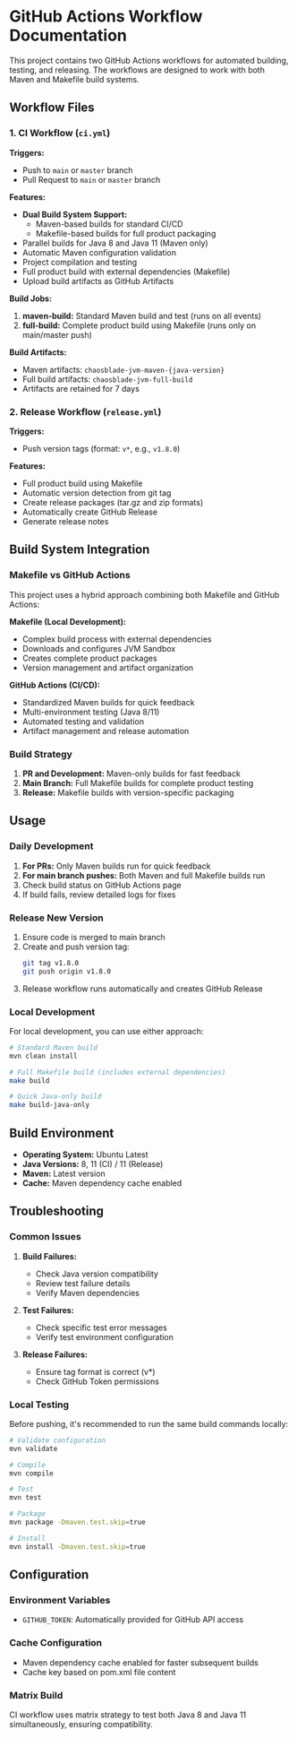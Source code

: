 # GitHub Actions Workflow Documentation

This project contains two GitHub Actions workflows for automated building, testing, and releasing. The workflows are designed to work with both Maven and Makefile build systems.

## Workflow Files

### 1. CI Workflow (`ci.yml`)

**Triggers:**
- Push to `main` or `master` branch
- Pull Request to `main` or `master` branch

**Features:**
- **Dual Build System Support:**
  - Maven-based builds for standard CI/CD
  - Makefile-based builds for full product packaging
- Parallel builds for Java 8 and Java 11 (Maven only)
- Automatic Maven configuration validation
- Project compilation and testing
- Full product build with external dependencies (Makefile)
- Upload build artifacts as GitHub Artifacts

**Build Jobs:**
1. **maven-build:** Standard Maven build and test (runs on all events)
2. **full-build:** Complete product build using Makefile (runs only on main/master push)

**Build Artifacts:**
- Maven artifacts: `chaosblade-jvm-maven-{java-version}`
- Full build artifacts: `chaosblade-jvm-full-build`
- Artifacts are retained for 7 days

### 2. Release Workflow (`release.yml`)

**Triggers:**
- Push version tags (format: `v*`, e.g., `v1.8.0`)

**Features:**
- Full product build using Makefile
- Automatic version detection from git tag
- Create release packages (tar.gz and zip formats)
- Automatically create GitHub Release
- Generate release notes

## Build System Integration

### Makefile vs GitHub Actions

This project uses a hybrid approach combining both Makefile and GitHub Actions:

**Makefile (Local Development):**
- Complex build process with external dependencies
- Downloads and configures JVM Sandbox
- Creates complete product packages
- Version management and artifact organization

**GitHub Actions (CI/CD):**
- Standardized Maven builds for quick feedback
- Multi-environment testing (Java 8/11)
- Automated testing and validation
- Artifact management and release automation

### Build Strategy

1. **PR and Development:** Maven-only builds for fast feedback
2. **Main Branch:** Full Makefile builds for complete product testing
3. **Release:** Makefile builds with version-specific packaging

## Usage

### Daily Development

1. **For PRs:** Only Maven builds run for quick feedback
2. **For main branch pushes:** Both Maven and full Makefile builds run
3. Check build status on GitHub Actions page
4. If build fails, review detailed logs for fixes

### Release New Version

1. Ensure code is merged to main branch
2. Create and push version tag:
   ```bash
   git tag v1.8.0
   git push origin v1.8.0
   ```
3. Release workflow runs automatically and creates GitHub Release

### Local Development

For local development, you can use either approach:

```bash
# Standard Maven build
mvn clean install

# Full Makefile build (includes external dependencies)
make build

# Quick Java-only build
make build-java-only
```

## Build Environment

- **Operating System:** Ubuntu Latest
- **Java Versions:** 8, 11 (CI) / 11 (Release)
- **Maven:** Latest version
- **Cache:** Maven dependency cache enabled

## Troubleshooting

### Common Issues

1. **Build Failures:**
   - Check Java version compatibility
   - Review test failure details
   - Verify Maven dependencies

2. **Test Failures:**
   - Check specific test error messages
   - Verify test environment configuration

3. **Release Failures:**
   - Ensure tag format is correct (v*)
   - Check GitHub Token permissions

### Local Testing

Before pushing, it's recommended to run the same build commands locally:

```bash
# Validate configuration
mvn validate

# Compile
mvn compile

# Test
mvn test

# Package
mvn package -Dmaven.test.skip=true

# Install
mvn install -Dmaven.test.skip=true
```

## Configuration

### Environment Variables

- `GITHUB_TOKEN`: Automatically provided for GitHub API access

### Cache Configuration

- Maven dependency cache enabled for faster subsequent builds
- Cache key based on pom.xml file content

### Matrix Build

CI workflow uses matrix strategy to test both Java 8 and Java 11 simultaneously, ensuring compatibility. 